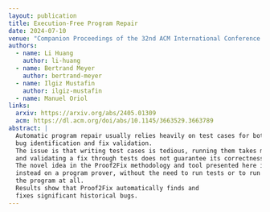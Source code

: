 ```yaml
---
layout: publication
title: Execution-Free Program Repair
date: 2024-07-10
venue: "Companion Proceedings of the 32nd ACM International Conference on the Foundations of Software Engineering"
authors:
  - name: Li Huang
    author: li-huang
  - name: Bertrand Meyer
    author: bertrand-meyer
  - name: Ilgiz Mustafin
    author: ilgiz-mustafin
  - name: Manuel Oriol
links:
  arxiv: https://arxiv.org/abs/2405.01309
  acm: https://dl.acm.org/doi/abs/10.1145/3663529.3663789
abstract: |
  Automatic program repair usually relies heavily on test cases for both
  bug identification and fix validation.
  The issue is that writing test cases is tedious, running them takes much time,
  and validating a fix through tests does not guarantee its correctness.
  The novel idea in the Proof2Fix methodology and tool presented here is to rely
  instead on a program prover, without the need to run tests or to run
  the program at all.
  Results show that Proof2Fix automatically finds and
  fixes significant historical bugs.
---
```

